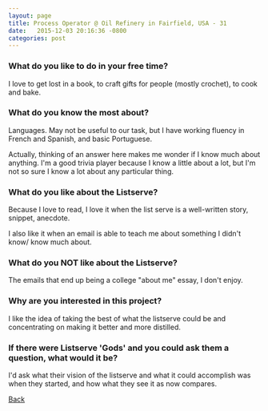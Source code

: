 ```yaml
---
layout: page
title: Process Operator @ Oil Refinery in Fairfield, USA - 31
date:   2015-12-03 20:16:36 -0800
categories: post
---
```


### What do you like to do in your free time?
<p>I love to get lost in a book, to craft gifts for people (mostly crochet), to cook and bake.</p>

### What do you know the most about?
<p>Languages. May not be useful to our task, but I have working fluency in French and Spanish, and basic Portuguese. 

Actually, thinking of an answer here makes me wonder if I know much about anything. I'm a good trivia player because I know a little about a lot, but I'm not so sure I know a lot about any particular thing.</p>

### What do you like about the Listserve?
<p>Because I love to read, I love it when the list serve is a well-written story, snippet, anecdote.

I also like it when an email is able to teach me about something I didn't know/ know much about.</p>

### What do you NOT like about the Listserve?
<p>The emails that end up being a college "about me" essay, I don't enjoy.

</p>

### Why are you interested in this project?
<p>I like the idea of taking the best of what the listserve could be and concentrating on making it better and more distilled.</p>

### If there were Listserve 'Gods' and you could ask them a question, what would it be?
<p>I'd ask what their vision of the listserve and what it could accomplish was when they started, and how what they see it as now compares.</p>

[Back][1]

[1]: /responders/all